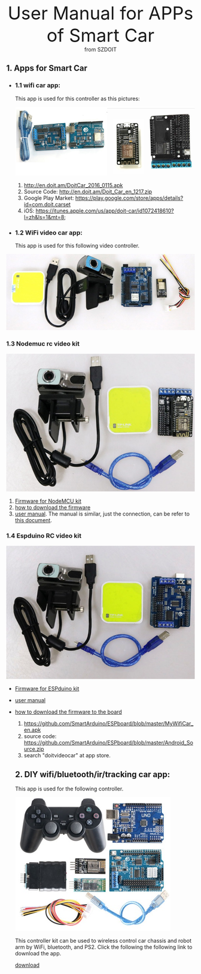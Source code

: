 <center> <font size=10> User Manual for APPs of Smart Car </font></center>

<center> from SZDOIT </center>

## 1. Apps for Smart Car

* ### 1.1 wifi car app:
  
    This app is used for this controller as this pictures:
    
    ![oldercontroller](oldercontroller.jpg)
    
    1. http://en.doit.am/DoitCar_2016_0115.apk
    2. Source Code: http://en.doit.am/Doit_Car_en_1217.zip
    3. Google Play Market: https://play.google.com/store/apps/details?id=com.doit.carset
    4. iOS: https://itunes.apple.com/us/app/doit-car/id1072418610?l=zh&ls=1&mt=8;
    
* ### 1.2 WiFi video car app:
  
    This app is used for this following video controller.
    

![videodt-06](videodt-06.jpg)

###     1.3 Nodemuc rc video kit

![videoNodemcu](videoNodemcu.jpg)

1. [Firmware for NodeMCU kit](https://github.com/SmartArduino/ESPboard/blob/master/videoNodeMCU__car.bin)
2. [how to download the firmware](http://bbs.smartarduino.com/showthread.php?tid=13)
3. [user manual](https://github.com/SmartArduino/ESPboard/blob/master/Manul_for_Video_Car.pdf). The manual is similar, just the connection, can be refer to [this document](https://github.com/SmartArduino/ESPboard/blob/master/WiFiSmartCarV2.pdf).

### 1.4 Espduino RC video kit



![videoEspduino](videoEspduino.jpg)

* [Firmware for ESPduino kit](https://github.com/SmartArduino/ESPboard/blob/master/New_ESPDuinoCar170420.zip)
* [user manual](https://github.com/SmartArduino/ESPboard/blob/master/Manul_for_Video_Car.pdf)
* [how to download the firmware to the board](https://github.com/SmartArduino/SZDOITWiKi/wiki/Arduino---ESPduino)

      

    1. https://github.com/SmartArduino/ESPboard/blob/master/MyWifiCar_en.apk
    2. source code: https://github.com/SmartArduino/ESPboard/blob/master/Android_Source.zip
    3. search "doitvideocar" at app store.

    ## 2. DIY wifi/bluetooth/ir/tracking car app:

    This app is used for the following controller.

    ![newcontroller](newcontroller.jpg)

    This controller kit can be used to wireless control car chassis and robot arm by WiFi, bluetooth, and PS2. Click the following the following link to download the app.

    [download](https://github.com/SmartArduino/SmartArduino.github.io/blob/master/docs/Robot/Controller/app/base.apk)


